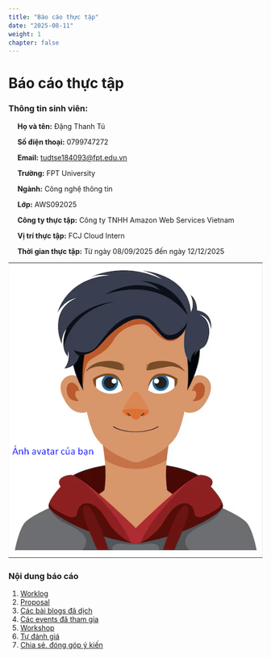 ```yaml
---
title: "Báo cáo thực tập"
date: "2025-08-11"
weight: 1
chapter: false
---
```


# Báo cáo thực tập
### Thông tin sinh viên:
&emsp; **Họ và tên:** Đặng Thanh Tú

&emsp; **Số điện thoại:** 0799747272

&emsp; **Email:** tudtse184093@fpt.edu.vn

&emsp; **Trường:** FPT University

&emsp; **Ngành:** Công nghệ thông tin

&emsp; **Lớp:** AWS092025

&emsp; **Công ty thực tập:** Công ty TNHH Amazon Web Services Vietnam

&emsp; **Vị trí thực tập:** FCJ Cloud Intern

&emsp; **Thời gian thực tập:** Từ ngày 08/09/2025 đến ngày 12/12/2025

![Ảnh đại diện của bạn](/images/avatar.png)



### Nội dung báo cáo

1.  [Worklog](1-Worklog/)
2.  [Proposal](2-Proposal/)
3.  [Các bài blogs đã dịch](3-BlogsTranslated/)
4.  [Các events đã tham gia](4-EventParticipated/)
5.  [Workshop](5-Workshop/)
6.  [Tự đánh giá](6-Self-evaluation/)
7.  [Chia sẻ, đóng góp ý kiến](7-Feedback/)